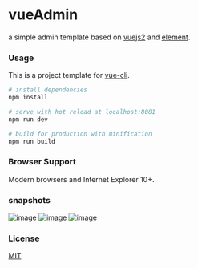 # vueAdmin
a simple admin template based on [vuejs2](http://vuejs.org/) and [element](http://element.eleme.io/#/).

### Usage

This is a project template for [vue-cli](https://github.com/vuejs/vue-cli).

``` bash
# install dependencies
npm install

# serve with hot reload at localhost:8081
npm run dev

# build for production with minification
npm run build

```

### Browser Support

Modern browsers and Internet Explorer 10+.

### snapshots
![image](https://github.com/taylorchen709/vueAdmin/blob/master/screenshots/login.png)
![image](https://github.com/taylorchen709/vueAdmin/blob/master/screenshots/main.png)
![image](https://github.com/taylorchen709/vueAdmin/blob/master/screenshots/edit.jpg)

### License

[MIT](http://opensource.org/licenses/MIT)
